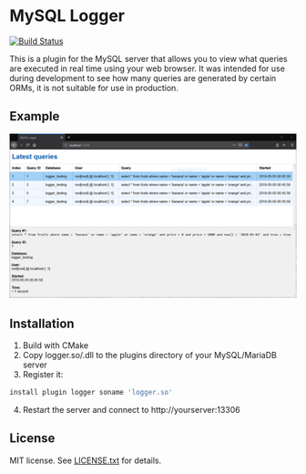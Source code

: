 MySQL Logger
============

[![Build Status](https://travis-ci.org/sryze/mysql-logger.svg?branch=master)](https://travis-ci.org/sryze/mysql-logger)

This is a plugin for the MySQL server that allows you to view what queries are
executed in real time using your web browser. It was intended for use during
development to see how many queries are generated by certain ORMs, it is not
suitable for use in production.

Example
--------

![Screenshot](screenshot.png)

Installation
------------

1. Build with CMake
2. Copy logger.so/.dll to the plugins directory of your MySQL/MariaDB server
3. Register it:

```sql
install plugin logger soname 'logger.so'
```

4. Restart the server and connect to http://yourserver:13306

License
-------

MIT license. See [LICENSE.txt](LICENSE.txt) for details.
